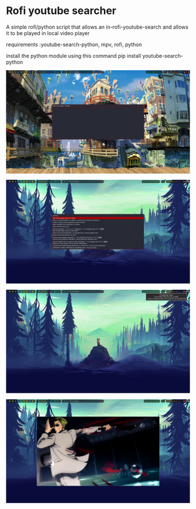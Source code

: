 # Rofi youtube searcher

A simple rofi/python script that allows an in-rofi-youtube-search and allows it to be played in local video player

requirements :youtube-search-python, mpv, rofi, python

install the python module using this command
pip install youtube-search-python


![](screenshots/yt-1.png "")

![](screenshots/yt-2.png "")

![](screenshots/yt-3.png "")

![](screenshots/yt-4.png "")
